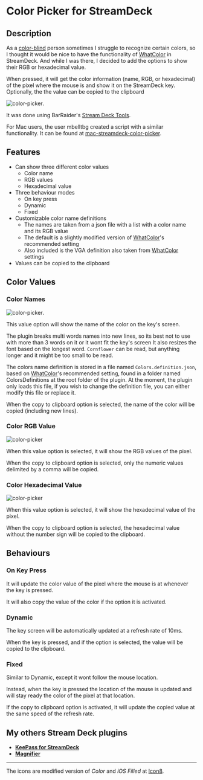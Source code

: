 # Color Picker for StreamDeck

## Description

As a [color-blind](https://en.wikipedia.org/wiki/Color_blindness) person sometimes I struggle to recognize certain colors, so I thought it would be nice to have the functionality of [WhatColor](http://www.hikarun.com/e/) in StreamDeck. And while I was there, I decided to add the options to show their RGB or hexadecimal value.

When pressed, it will get the color information (name, RGB, or hexadecimal) of the pixel where the mouse is and show it on the StreamDeck key. Optionally, the the value can be copied to the clipboard

![color-picker](images/color-picker.png).

It was done using BarRaider's [Stream Deck Tools](https://github.com/BarRaider/streamdeck-tools).

For Mac users, the user mbelltbg created a script with a similar functionality. It can be found at [mac-streamdeck-color-picker](https://github.com/mbelltbg/mac-streamdeck-color-picker).


## Features

- Can show three different color values
  - Color name
  - RGB values
  - Hexadecimal value
- Three behaviour modes
  - On key press
  - Dynamic
  - Fixed
- Customizable color name definitions
  - The names are taken from a json file with a list with a color name and its RGB value
  - The default is a slightly modified version of [WhatColor](http://www.hikarun.com/e/)'s recommended setting
  - Also included is the VGA definition also taken from [WhatColor](http://www.hikarun.com/e/) settings
- Values can be copied to the clipboard



## Color Values

### Color Names

![color-picker](images/cycle-name.gif).

This value option will show the name of the color on the key's screen.

The plugin breaks multi words names into new lines, so its best not to use with more than 3 words on it or it wont fit the key's screen It also resizes the font based on the longest word. `Cornflower` can be read, but anything longer and it might be too small to be read.

The colors name definition is stored in a file named `Colors.definition.json`, based on [WhatColor](http://www.hikarun.com/e/)'s recommended setting, found in a folder named ColorsDefinitions at the root folder of the plugin. At the moment, the plugin only loads this file, if you wish to change the definition file, you can either modify this file or replace it.

When the copy to clipboard option is selected, the name of the color will be copied (including new lines).

### Color RGB Value

![color-picker](images/cycle-rgb.gif)

When this value option is selected, it will show the RGB values of the pixel.

When the copy to clipboard option is selected, only the numeric values delimited by a comma will be copied.

### Color Hexadecimal Value

![color-picker](images/cycle-hexa.gif)

When this value option is selected, it will show the hexadecimal value of the pixel.

When the copy to clipboard option is selected, the hexadecimal value without the number sign will be copied to the clipboard.



## Behaviours

### On Key Press

It will update the color value of the pixel where the mouse is at whenever the key is pressed.

It will also copy the value of the color if the option it is activated.

### Dynamic

The key screen will be automatically updated at a refresh rate of 10ms.

When the key is pressed, and if the option is selected, the value will be copied to the clipboard.

### Fixed

Similar to Dynamic, except it wont follow the mouse location.

Instead, when the key is pressed the location of the mouse is updated and will stay ready the color of the pixel at that location.

If the copy to clipboard option is activated, it will update the copied value at the same speed of the refresh rate.

## My others Stream Deck plugins

- **[KeePass for StreamDeck](https://github.com/VictorGrycuk/StreamDeck-KeePass)**
- **[Magnifier](https://github.com/VictorGrycuk/streamdeck-magnifier)**

* * *

The icons are modified version of _Color_ and _iOS Filled_ at [Icon8](https://icons8.com).
